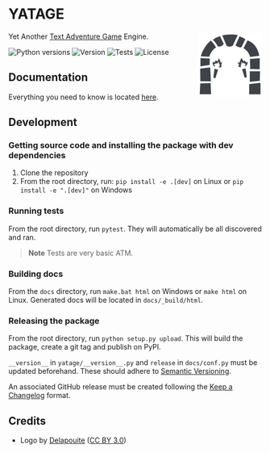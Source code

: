 # YATAGE

<img align="right" src="https://raw.githubusercontent.com/EpocDotFr/yatage/master/docs/_static/logo_white.png">

Yet Another [Text Adventure Game](https://en.wikipedia.org/wiki/Interactive_fiction) Engine.

![Python versions](https://img.shields.io/pypi/pyversions/yatage.svg) ![Version](https://img.shields.io/pypi/v/yatage.svg) ![Tests](https://github.com/EpocDotFr/yatage/actions/workflows/tests.yml/badge.svg) ![License](https://img.shields.io/pypi/l/yatage.svg)

## Documentation

Everything you need to know is located [here](https://epocdotfr.github.io/yatage/).

## Development

### Getting source code and installing the package with dev dependencies

  1. Clone the repository
  2. From the root directory, run: `pip install -e .[dev]` on Linux or `pip install -e ".[dev]"` on Windows

### Running tests

From the root directory, run `pytest`. They will automatically be all discovered and ran.

> **Note** Tests are very basic ATM.

### Building docs

From the `docs` directory, run `make.bat html` on Windows or `make html` on Linux. Generated docs will be located in `docs/_build/html`.

### Releasing the package

From the root directory, run `python setup.py upload`. This will build the package, create a git tag and publish on PyPI.

`__version__` in `yatage/__version__.py` and `release` in `docs/conf.py` must be updated beforehand. These should adhere to [Semantic Versioning](https://semver.org/spec/v2.0.0.html).

An associated GitHub release must be created following the [Keep a Changelog](https://keepachangelog.com/en/1.0.0/) format.

## Credits

  - Logo by [Delapouite](https://game-icons.net/1x1/delapouite/dungeon-gate.html) ([CC BY 3.0](https://creativecommons.org/licenses/by/3.0/))
